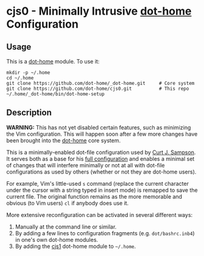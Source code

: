 cjs0 - Minimally Intrusive [dot-home] Configuration
===================================================

Usage
-----

This is a [dot-home] module. To use it:

    mkdir -p ~/.home
    cd ~/.home
    git clone https://github.com/dot-home/_dot-home.git     # Core system
    git clone https://github.com/dot-home/cjs0.git          # This repo
    ~/.home/_dot-home/bin/dot-home-setup

Description
-----------

**WARNING:** This has not yet disabled certain features, such as
minimizing the Vim configuration. This will happen soon after a
few more changes have been brought into the [dot-home] core system.

This is a minimally-enabled dot-file configuration used by [Curt J.
Sampson]. It serves both as a base for his [full configuration][cjs1]
and enables a minimal set of changes that will interfere minimally or
not at all with dot-file configurations as used by others (whether or
not they are dot-home users).

For example, Vim's little-used `s` command (replace the current
character under the cursor with a string typed in insert mode) is
remapped to save the current file. The original function remains as
the more memorable and obvious (to Vim users) `cl` if anybody does use
it.

More extensive reconfiguration can be activated in several different
ways:

  1. Manually at the command line or similar.
  2. By adding a few lines to configuration fragments (e.g.
     `dot/bashrc.inb4`) in one's own dot-home modules.
  3. By adding the [cjs1] dot-home module to `~/.home`.



[dot-home]: https://github.com/dot-home/_dot-home/
[Curt J. Sampson]: https://github.com/0cjs/
[cjs1]: https://github.com/dot-home/cjs1/
